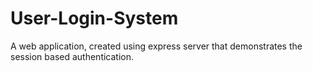 # User-Login-System
A web application, created using express server that demonstrates the session based authentication.

